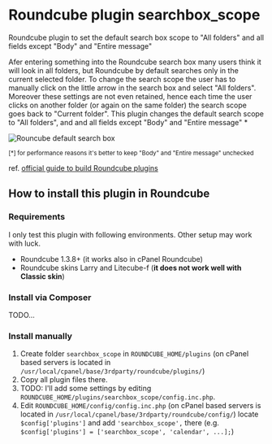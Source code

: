 # Roundcube plugin searchbox_scope
Roundcube plugin to set the default search box scope to "All folders" and all fields except "Body" and "Entire message"

Afer entering something into the Roundcube search box many users think it will look in all folders, but Roundcube by default searches only in the current selected folder. To change the search scope the user has to manually click on the little arrow in the search box and select "All folders". Moreover these settings are not even retained, hence each time the user clicks on another folder (or again on the same folder) the search scope goes back to "Current folder".
This plugin changes the default search scope to "All folders", and and all fields except "Body" and "Entire message" *

![Rouncube default search box](https://i.imgur.com/pGto4Ha.jpg)

<sub>[*] for performance reasons it's better to keep "Body" and "Entire message" unchecked</sub>

ref. [official guide to build Roundcube plugins](https://github.com/roundcube/roundcubemail/wiki/Plugin-API)

## How to install this plugin in Roundcube

### Requirements

I only test this plugin with following environments. Other setup may work with luck.

- Roundcube 1.3.8+ (it works also in cPanel Roundcube)
- Roundcube skins Larry and Litecube-f (**it does not work well with Classic skin**)

### Install via Composer
TODO...

### Install manually
1. Create folder `searchbox_scope` in `ROUNDCUBE_HOME/plugins` (on cPanel based servers is located in `/usr/local/cpanel/base/3rdparty/roundcube/plugins/`)
2. Copy all plugin files there.
3. TODO: I'll add some settings by editing `ROUNDCUBE_HOME/plugins/searchbox_scope/config.inc.php`.
4. Edit `ROUNDCUBE_HOME/config/config.inc.php` (on cPanel based servers is located in `/usr/local/cpanel/base/3rdparty/roundcube/config/`) locate `$config['plugins']` and add `'searchbox_scope',` there (e.g. `$config['plugins'] = ['searchbox_scope', 'calendar', ...];`)




